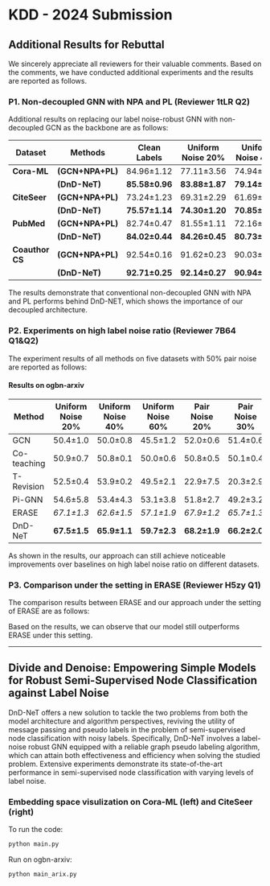 # KDD - 2024 Submission

## Additional Results for Rebuttal

We sincerely appreciate all reviewers for their valuable comments. Based on the comments, we have conducted additional experiments and the results are reported as follows.

### P1. Non-decoupled GNN with NPA and PL (Reviewer 1tLR Q2)

Additional results on replacing our label noise-robust GNN with non-decoupled GCN as the backbone are as follows:

| Dataset     | Methods                 | Clean Labels      | **Uniform Noise 20%** |   **Uniform Noise 40%**                 | **Uniform Noise 60%**                   | **Pair Noise 20%**    |     **Pair Noise 30%**                  |    **Pair Noise 40%**                   |            **Pair Noise 50%**           |
|-------------|-------------------------|:-----------------:|:-----------------:|:-----------------:|:-----------------:|:-----------------:|:-----------------:|:-----------------:|:-----------------:|
| **Cora-ML** | **(GCN+NPA+PL)**        | 84.96±1.12        | 77.11±3.56        | 74.94±2.95        | 52.42±5.32        | 82.69±1.62        | 76.43±2.60        | 68.05±2.83        | 43.99±3.51        |
|             | **(DnD-NeT)**   | **85.58±0.96**    | **83.88±1.87**    | **79.14±2.54**    | **63.56±6.15**    | **84.72±1.29**    | **80.47±2.03**    | **75.18±3.95**    | **49.79±7.99**    |
| **CiteSeer**| **(GCN+NPA+PL)**        | 73.24±1.23        | 69.31±2.29        | 61.69±6.90        | 42.74±6.14        | 67.56±3.26        | 63.93±4.54        | 61.64±4.68        | 37.39±5.54        |
|             | **(DnD-NeT)**   | **75.57±1.14**    | **74.30±1.20**    | **70.85±2.17**    | **58.35±5.37**    | **73.98±1.22**    | **71.36±2.31**    | **70.26±2.82**    | **46.33±3.06**    |
| **PubMed**  | **(GCN+NPA+PL)**        | 82.74±0.47        | 81.55±1.11        | 72.16±8.59        | 43.62±2.67        | 79.94±1.48        | 76.51±2.81        | 70.58±3.03        | 60.17±2.80        |
|             | **(DnD-NeT)**   | **84.02±0.44**    | **84.26±0.45**    | **80.73±1.34**    | **65.63±5.12**    | **82.33±0.56**    | **79.29±1.13**    | **78.45±2.39**    | **60.74±3.74**    |
| **Coauthor CS** | **(GCN+NPA+PL)**    | 92.54±0.16        | 91.62±0.23        | 90.03±0.51        | 89.29±0.74        | 90.91±0.41        | 88.25±0.93        | 79.34±3.1         | 49.06±10.8        |
|             | **(DnD-NeT)**   | **92.71±0.25**    | **92.14±0.27**    | **90.94±0.52**    | **90.00±0.63**    | **91.99±0.47**    | **88.44±1.13**    | **80.97±1.32**    | **65.38±4.97**    |

The results demonstrate that conventional non-decoupled GNN with NPA and PL performs behind DnD-NET, which shows the importance of our decoupled architecture.

### P2. Experiments on high label noise ratio (Reviewer 7B64 Q1&Q2)

The experiment results of all methods on five datasets with 50% pair noise are reported as follows:

#### Results on ogbn-arxiv
| Method      | **Uniform Noise 20%** | **Uniform Noise 40%** | **Uniform Noise 60%** | **Pair Noise 20%** | **Pair Noise 30%** | **Pair Noise 40%** | **Pair Noise 50%** |
|-------------|:-------------------:|:-------------------:|:-------------------:|:----------------:|:----------------:|:----------------:|:----------------:|
| GCN         | 50.4±1.0          | 50.0±0.8          | 45.5±1.2          | 52.0±0.6       | 51.4±0.6       | 50.2±1.2       | 38.96±2.4      |
| Co-teaching | 50.9±0.7          | 50.8±0.1          | 50.0±0.6          | 50.8±0.5       | 50.1±0.4       | 46.6±0.8       | 34.42±5.8      |
| T-Revision  | 52.5±0.4          | 53.9±0.2          | 49.5±2.1          | 22.9±7.5       | 20.3±2.9       | 19.88±6.6      | 32.18±5.8      |
| Pi-GNN      | 54.6±5.8          | 53.4±4.3          | 53.1±3.8          | 51.8±2.7       | 49.2±3.2       | 48.4±6.3       | 39.38±3.5      |
| ERASE       | _67.1±1.3_        | _62.6±1.5_        | _57.1±1.9_        | _67.9±1.2_     | _65.7±1.3_     | _53.4±2.1_     | 37.01±7.6      |
| DnD-NeT   | **67.5±1.5**      | **65.9±1.1**      | **59.7±2.3**      | **68.2±1.9**   | **66.2±2.0**   | **53.8±1.5**   | **40.34±1.2**     |

As shown in the results, our approach can still achieve noticeable improvements over baselines on high label noise ratio on different datasets.


### P3. Comparison under the setting in ERASE (Reviewer H5zy Q1)

The comparison results between ERASE and our approach under the setting of ERASE are as follows:



Based on the results, we can observe that our model still outperforms ERASE under this setting. 


***

## Divide and Denoise: Empowering Simple Models for Robust Semi-Supervised Node Classification against Label Noise

DnD-NeT offers a new solution to tackle the two problems from both the model architecture and algorithm perspectives, reviving the utility of message passing and pseudo labels in the problem of semi-supervised node classification with noisy labels. Specifically, DnD-NeT involves a label-noise robust GNN equipped with a reliable graph pseudo labeling algorithm, which can attain both effectiveness and efficiency when solving the studied problem. Extensive experiments demonstrate its state-of-the-art performance in semi-supervised node classification with varying levels of label noise.



### Embedding space visulization on Cora-ML (left) and CiteSeer (right)

To run the code:
```python
python main.py
```

Run on ogbn-arxiv:
```python
python main_arix.py
```

